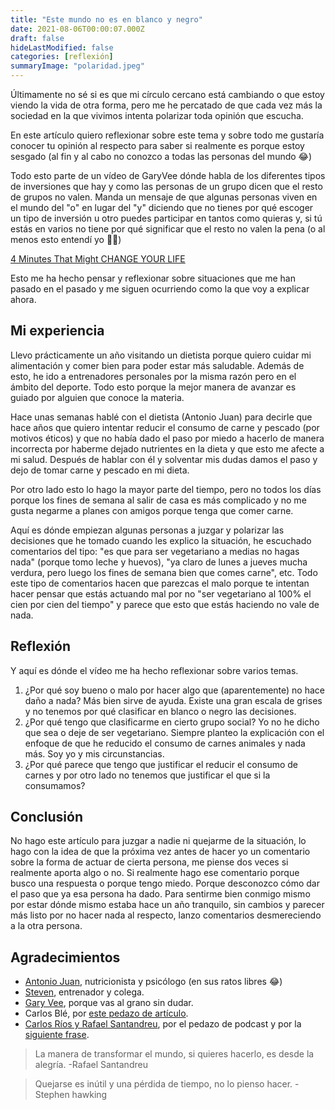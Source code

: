 ```yaml
---
title: "Este mundo no es en blanco y negro"
date: 2021-08-06T00:00:07.000Z
draft: false
hideLastModified: false
categories: [reflexión]
summaryImage: "polaridad.jpeg"
---
```


Últimamente no sé si es que mi círculo cercano está cambiando o que estoy viendo la vida de otra forma, pero me he percatado de que cada vez más la sociedad en la que vivimos intenta polarizar toda opinión que escucha.

En este artículo quiero reflexionar sobre este tema y sobre todo me gustaría conocer tu opinión al respecto para saber si realmente es porque estoy sesgado (al fin y al cabo no conozco a todas las personas del mundo 😂)

Todo esto parte de un vídeo de GaryVee dónde habla de los diferentes tipos de inversiones que hay y como las personas de un grupo dicen que el resto de grupos no valen. Manda un mensaje de que algunas personas viven en el mundo del "o" en lugar del "y" diciendo que no tienes por qué escoger un tipo de inversión u otro puedes participar en tantos como quieras y, si tú estás en varios no tiene por qué significar que el resto no valen la pena (o al menos esto entendí yo 🤷‍♀️)

[4 Minutes That Might CHANGE YOUR LIFE](https://youtu.be/ffI_p11IPQo)

Esto me ha hecho pensar y reflexionar sobre situaciones que me han pasado en el pasado y me siguen ocurriendo como la que voy a explicar ahora.

## Mi experiencia

Llevo prácticamente un año visitando un dietista porque quiero cuidar mi alimentación y comer bien para poder estar más saludable. Además de esto, he ido a entrenadores personales por la misma razón pero en el ámbito del deporte. Todo esto porque la mejor manera de avanzar es guiado por alguien que conoce la materia.

Hace unas semanas hablé con el dietista (Antonio Juan) para decirle que hace años que quiero intentar reducir el consumo de carne y pescado (por motivos éticos) y que no había dado el paso por miedo a hacerlo de manera incorrecta por haberme dejado nutrientes en la dieta y que esto me afecte a mi salud. Después de hablar con él y solventar mis dudas damos el paso y dejo de tomar carne y pescado en mi dieta.

Por otro lado esto lo hago la mayor parte del tiempo, pero no todos los días porque los fines de semana al salir de casa es más complicado y no me gusta negarme a planes con amigos porque tenga que comer carne.

Aquí es dónde empiezan algunas personas a juzgar y polarizar las decisiones que he tomado cuando les explico la situación, he escuchado comentarios del tipo: "es que para ser vegetariano a medias no hagas nada" (porque tomo leche y huevos), "ya claro de lunes a jueves mucha verdura, pero luego los fines de semana bien que comes carne", etc. Todo este tipo de comentarios hacen que parezcas el malo porque te intentan hacer pensar que estás actuando mal por no "ser vegetariano al 100% el cien por cien del tiempo" y parece que esto que estás haciendo no vale de nada.

## Reflexión

Y aquí es dónde el vídeo me ha hecho reflexionar sobre varios temas.

1. ¿Por qué soy bueno o malo por hacer algo que (aparentemente) no hace daño a nada? Más bien sirve de ayuda. Existe una gran escala de grises y no tenemos por qué clasificar en blanco o negro las decisiones.
2. ¿Por qué tengo que clasificarme en cierto grupo social? Yo no he dicho que sea o deje de ser vegetariano. Siempre planteo la explicación con el enfoque de que he reducido el consumo de carnes animales y nada más. Soy yo y mis circunstancias.
3. ¿Por qué parece que tengo que justificar el reducir el consumo de carnes y por otro lado no tenemos que justificar el que si la consumamos?

## Conclusión

No hago este artículo para juzgar a nadie ni quejarme de la situación, lo hago con la idea de que la próxima vez antes de hacer yo un comentario sobre la forma de actuar de cierta persona, me piense dos veces si realmente aporta algo o no. Si realmente hago ese comentario porque busco una respuesta o porque tengo miedo. Porque desconozco cómo dar el paso que ya esa persona ha dado. Para sentirme bien conmigo mismo por estar dónde mismo estaba hace un año tranquilo, sin cambios y parecer más listo por no hacer nada al respecto, lanzo comentarios desmereciendo a la otra persona.

## Agradecimientos

- [Antonio Juan](https://www.instagram.com/antoniojuan_nutricionista/), nutricionista y psicólogo (en sus ratos libres 😂)
- [Steven](https://www.instagram.com/fitnesstimepersonaltraining/), entrenador y colega.
- [Gary Vee](https://www.youtube.com/c/garyvee/featured), porque vas al grano sin dudar.
- Carlos Blé, por [este pedazo de artículo](https://www.carlosble.com/2019/01/veganismo-y-carnismo-siendo-sincero/?lang=es).
- [Carlos Ríos y Rafael Santandreu](https://go.ivoox.com/rf/70326320), por el pedazo de podcast y por la [siguiente frase](https://www.ivoox.com/como-te-hablas-a-ti-mismo-audios-mp3_rf_70326320_1.html?ts=1786).

> La manera de transformar el mundo, si quieres hacerlo, es desde la alegría. -Rafael Santandreu

> Quejarse es inútil y una pérdida de tiempo, no lo pienso hacer. -Stephen hawking
